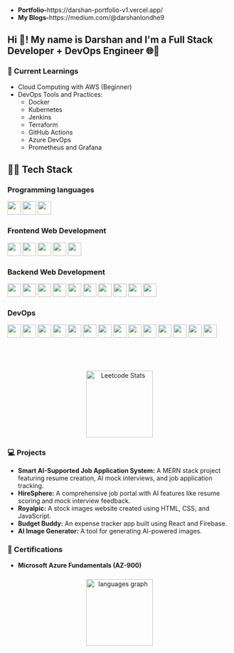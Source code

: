 ###
<div>
  <ul>
    <li><b>Portfolio-</b>https://darshan-portfolio-v1.vercel.app/</li>
    <li><b>My Blogs-</b>https://medium.com/@darshanlondhe9</li>
  </ul>
</div>

###

<h2 align="left">Hi 👋! My name is Darshan and I'm a Full Stack Developer + DevOps Engineer 🌐🚀</h2>


###

<h3 align="left">🌱 Current Learnings</h3>
<ul>
  <li>Cloud Computing with AWS (Beginner)</li>
  <li>DevOps Tools and Practices:
    <ul>
      <li>Docker</li>
      <li>Kubernetes</li>
      <li>Jenkins</li>
      <li>Terraform</li>
      <li>GitHub Actions</li>
      <li>Azure DevOps</li>
      <li>Prometheus and Grafana</li>
    </ul>
  </li>
</ul>


## 🧑‍💻 Tech Stack

### Programming languages
<!-- [![My Skills](https://skillicons.dev/icons?i=cpp,py,c&theme=light)](https://skillicons.dev) -->
<p>
  <img src="https://img.shields.io/badge/C-00599C?style=for-the-badge&logo=c&logoColor=white" height="30" />
  <img src="https://img.shields.io/badge/C%2B%2B-00599C?style=for-the-badge&logo=c%2B%2B&logoColor=white" height="30" />
  <img src="https://img.shields.io/badge/python-FFD43B?style=for-the-badge&logo=python&logoColor=blue" height="30" />
</p>

### Frontend Web Development
<p>
  <img src="https://img.shields.io/badge/HTML5-E34F26?style=for-the-badge&logo=html5&logoColor=white" height="30" />
  <img src="https://img.shields.io/badge/CSS3-1572B6?style=for-the-badge&logo=css3&logoColor=white" height="30" />
  <img src="https://img.shields.io/badge/JavaScript-323330?style=for-the-badge&logo=javascript&logoColor=F7DF1E" height="30" />
  <img src="https://img.shields.io/badge/React-20232A?style=for-the-badge&logo=react&logoColor=61DAFB" height="30" />
  <img src="https://img.shields.io/badge/Redux-593D88?style=for-the-badge&logo=redux&logoColor=white" height="30" />
</p>

### Backend Web Development
<p>
  <img src="https://img.shields.io/badge/TypeScript-007ACC?style=for-the-badge&logo=typescript&logoColor=white" height="30" />
  <img src="https://img.shields.io/badge/MongoDB-4EA94B?style=for-the-badge&logo=mongodb&logoColor=white" height="30" />
  <img src="https://img.shields.io/badge/Node%20js-339933?style=for-the-badge&logo=nodedotjs&logoColor=white" height="30" />
  <img src="https://img.shields.io/badge/Express%20js-000000?style=for-the-badge&logo=express&logoColor=white" height="30" />
  <img src="https://img.shields.io/badge/next%20js-000000?style=for-the-badge&logo=nextdotjs&logoColor=white" height="30" />
  <img src="https://img.shields.io/badge/Prisma-3982CE?style=for-the-badge&logo=Prisma&logoColor=white" height="30" />
  <img src="https://img.shields.io/badge/Postman-FF6C37?style=for-the-badge&logo=Postman&logoColor=white" height="30" />
  <img src="https://img.shields.io/badge/Nginx-009639?style=for-the-badge&logo=nginx&logoColor=white" height="30" />
  <img src="https://img.shields.io/badge/Cloudinary-3448C5?style=for-the-badge&logo=Cloudinary&logoColor=white" height="30" />
  <img src="https://img.shields.io/badge/PostgreSQL-316192?style=for-the-badge&logo=postgresql&logoColor=white" height="30" />
</p>

### DevOps
<p>
  <img src="https://img.shields.io/badge/docker-2496ED?style=for-the-badge&logo=docker&logoColor=white" height="30" />
  <img src="https://img.shields.io/badge/kubernetes-326CE5?style=for-the-badge&logo=kubernetes&logoColor=white" height="30" />
  <img src="https://img.shields.io/badge/jenkins-D24939?style=for-the-badge&logo=jenkins&logoColor=white" height="30" />
  <img src="https://img.shields.io/badge/git-F05032?style=for-the-badge&logo=git&logoColor=white" height="30" />
  <img src="https://img.shields.io/badge/github%20actions-2088FF?style=for-the-badge&logo=githubactions&logoColor=white" height="30" />
  <img src="https://img.shields.io/badge/terraform-7B42BC?style=for-the-badge&logo=terraform&logoColor=white" height="30" />
  <img src="https://img.shields.io/badge/aws-232F3E?style=for-the-badge&logo=amazonaws&logoColor=white" height="30" />
  <img src="https://img.shields.io/badge/azure-0078D4?style=for-the-badge&logo=microsoftazure&logoColor=white" height="30" />
  <img src="https://img.shields.io/badge/ansible-EE0000?style=for-the-badge&logo=ansible&logoColor=white" height="30" />
  <img src="https://img.shields.io/badge/prometheus-E6522C?style=for-the-badge&logo=prometheus&logoColor=white" height="30" />
  <img src="https://img.shields.io/badge/grafana-F46800?style=for-the-badge&logo=grafana&logoColor=white" height="30" />
  <img src="https://img.shields.io/badge/helm-0F1689?style=for-the-badge&logo=helm&logoColor=white" height="30" />
  <img src="https://img.shields.io/badge/nginx-009639?style=for-the-badge&logo=nginx&logoColor=white" height="30" />
  <img src="https://img.shields.io/badge/CI%2FCD-239120?style=for-the-badge&logo=githubactions&logoColor=white" height="30" />
</p>

<br><br>

###
<div align="center">
  <img src="https://leetcard.jacoblin.cool/Darshan_Londhe" height="150" alt="Leetcode Stats" />
</div>

###

<h3 align="left">💻 Projects</h3>
<ul>
  <li><b>Smart AI-Supported Job Application System:</b> A MERN stack project featuring resume creation, AI mock interviews, and job application tracking.</li>
  <li><b>HireSphere:</b> A comprehensive job portal with AI features like resume scoring and mock interview feedback.</li>
  <li><b>Royalpic:</b> A stock images website created using HTML, CSS, and JavaScript.</li>
  <li><b>Budget Buddy:</b> An expense tracker app built using React and Firebase.</li>
  <li><b>AI Image Generator:</b> A tool for generating AI-powered images.</li>
</ul>

<h3 align="left">📜 Certifications</h3>
<ul>
  <li><b>Microsoft Azure Fundamentals (AZ-900)</b></li>
</ul>

###

<div align="center">
  <img src="https://github-readme-stats.vercel.app/api/top-langs?username=Darshan2605&locale=en&hide_title=false&layout=compact&card_width=320&langs_count=5&theme=dracula&hide_border=false&order=2" height="150" alt="languages graph" />
</div>
